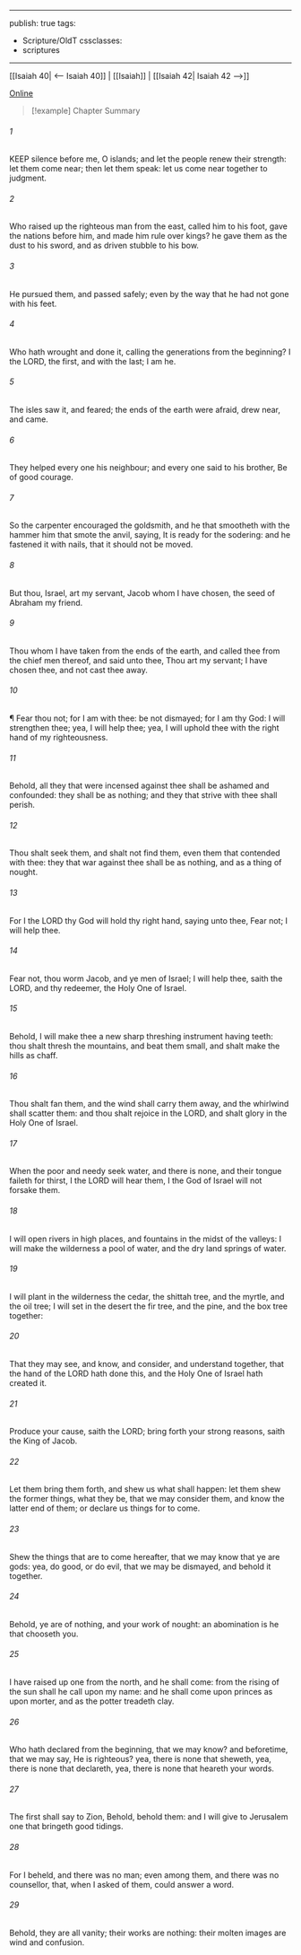 

---
publish: true
tags:
  - Scripture/OldT
cssclasses:
  - scriptures
---
[[Isaiah 40| <-- Isaiah 40]] | [[Isaiah]] | [[Isaiah 42| Isaiah 42 -->]]

[Online](https://churchofjesuschrist.org/study/scriptures/ot/isa/41?lang=eng)

>[!example] Chapter Summary
>
###### 1
KEEP silence before me, O islands; and let the people renew their strength: let them come near; then let them speak: let us come near together to judgment.
###### 2
Who raised up the righteous man from the east, called him to his foot, gave the nations before him, and made him rule over kings?  he gave them as the dust to his sword, and as driven stubble to his bow.
###### 3
He pursued them, and passed safely; even by the way that he had not gone with his feet.
###### 4
Who hath wrought and done it, calling the generations from the beginning?  I the LORD, the first, and with the last; I am he.
###### 5
The isles saw it, and feared; the ends of the earth were afraid, drew near, and came.
###### 6
They helped every one his neighbour; and every one said to his brother, Be of good courage.
###### 7
So the carpenter encouraged the goldsmith, and he that smootheth with the hammer him that smote the anvil, saying, It is ready for the sodering: and he fastened it with nails, that it should not be moved.
###### 8
But thou, Israel, art my servant, Jacob whom I have chosen, the seed of Abraham my friend.
###### 9
Thou whom I have taken from the ends of the earth, and called thee from the chief men thereof, and said unto thee, Thou art my servant; I have chosen thee, and not cast thee away.
###### 10
¶ Fear thou not; for I am with thee: be not dismayed; for I am thy God: I will strengthen thee; yea, I will help thee; yea, I will uphold thee with the right hand of my righteousness.
###### 11
Behold, all they that were incensed against thee shall be ashamed and confounded: they shall be as nothing; and they that strive with thee shall perish.
###### 12
Thou shalt seek them, and shalt not find them, even them that contended with thee: they that war against thee shall be as nothing, and as a thing of nought.
###### 13
For I the LORD thy God will hold thy right hand, saying unto thee, Fear not; I will help thee.
###### 14
Fear not, thou worm Jacob, and ye men of Israel; I will help thee, saith the LORD, and thy redeemer, the Holy One of Israel.
###### 15
Behold, I will make thee a new sharp threshing instrument having teeth: thou shalt thresh the mountains, and beat them small, and shalt make the hills as chaff.
###### 16
Thou shalt fan them, and the wind shall carry them away, and the whirlwind shall scatter them: and thou shalt rejoice in the LORD, and shalt glory in the Holy One of Israel.
###### 17
When the poor and needy seek water, and there is none, and their tongue faileth for thirst, I the LORD will hear them, I the God of Israel will not forsake them.
###### 18
I will open rivers in high places, and fountains in the midst of the valleys: I will make the wilderness a pool of water, and the dry land springs of water.
###### 19
I will plant in the wilderness the cedar, the shittah tree, and the myrtle, and the oil tree; I will set in the desert the fir tree, and the pine, and the box tree together:
###### 20
That they may see, and know, and consider, and understand together, that the hand of the LORD hath done this, and the Holy One of Israel hath created it.
###### 21
Produce your cause, saith the LORD; bring forth your strong reasons, saith the King of Jacob.
###### 22
Let them bring them forth, and shew us what shall happen: let them shew the former things, what they be, that we may consider them, and know the latter end of them; or declare us things for to come.
###### 23
Shew the things that are to come hereafter, that we may know that ye are gods: yea, do good, or do evil, that we may be dismayed, and behold it together.
###### 24
Behold, ye are of nothing, and your work of nought: an abomination is he that chooseth you.
###### 25
I have raised up one from the north, and he shall come: from the rising of the sun shall he call upon my name: and he shall come upon princes as upon morter, and as the potter treadeth clay.
###### 26
Who hath declared from the beginning, that we may know?  and beforetime, that we may say, He is righteous?  yea, there is none that sheweth, yea, there is none that declareth, yea, there is none that heareth your words.
###### 27
The first shall say to Zion, Behold, behold them: and I will give to Jerusalem one that bringeth good tidings.
###### 28
For I beheld, and there was no man; even among them, and there was no counsellor, that, when I asked of them, could answer a word.
###### 29
Behold, they are all vanity; their works are nothing: their molten images are wind and confusion.



